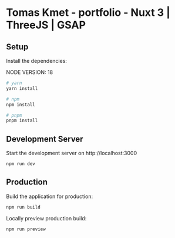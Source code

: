 # Tomas Kmet - portfolio - Nuxt 3 | ThreeJS | GSAP

## Setup

Install the dependencies:

NODE VERSION: 18

```bash
# yarn
yarn install

# npm
npm install

# pnpm
pnpm install
```

## Development Server

Start the development server on http://localhost:3000

```bash
npm run dev
```

## Production

Build the application for production:

```bash
npm run build
```

Locally preview production build:

```bash
npm run preview
```
